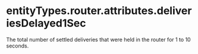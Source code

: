 # entityTypes.router.attributes.deliveriesDelayed1Sec

The total number of settled deliveries that were held in the router for 1 to 10 seconds.

